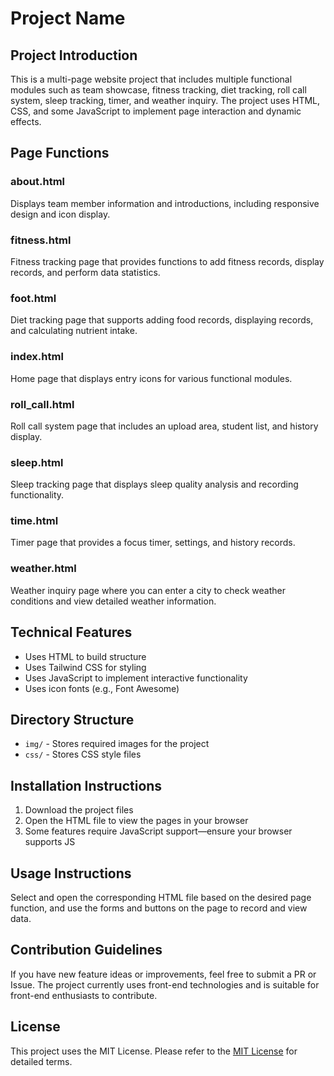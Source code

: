 # Project Name

## Project Introduction
This is a multi-page website project that includes multiple functional modules such as team showcase, fitness tracking, diet tracking, roll call system, sleep tracking, timer, and weather inquiry. The project uses HTML, CSS, and some JavaScript to implement page interaction and dynamic effects.

## Page Functions
### about.html
Displays team member information and introductions, including responsive design and icon display.

### fitness.html
Fitness tracking page that provides functions to add fitness records, display records, and perform data statistics.

### foot.html
Diet tracking page that supports adding food records, displaying records, and calculating nutrient intake.

### index.html
Home page that displays entry icons for various functional modules.

### roll_call.html
Roll call system page that includes an upload area, student list, and history display.

### sleep.html
Sleep tracking page that displays sleep quality analysis and recording functionality.

### time.html
Timer page that provides a focus timer, settings, and history records.

### weather.html
Weather inquiry page where you can enter a city to check weather conditions and view detailed weather information.

## Technical Features
- Uses HTML to build structure
- Uses Tailwind CSS for styling
- Uses JavaScript to implement interactive functionality
- Uses icon fonts (e.g., Font Awesome)

## Directory Structure
- `img/` - Stores required images for the project
- `css/` - Stores CSS style files

## Installation Instructions
1. Download the project files
2. Open the HTML file to view the pages in your browser
3. Some features require JavaScript support—ensure your browser supports JS

## Usage Instructions
Select and open the corresponding HTML file based on the desired page function, and use the forms and buttons on the page to record and view data.

## Contribution Guidelines
If you have new feature ideas or improvements, feel free to submit a PR or Issue. The project currently uses front-end technologies and is suitable for front-end enthusiasts to contribute.

## License
This project uses the MIT License. Please refer to the [MIT License](https://opensource.org/licenses/MIT) for detailed terms.
